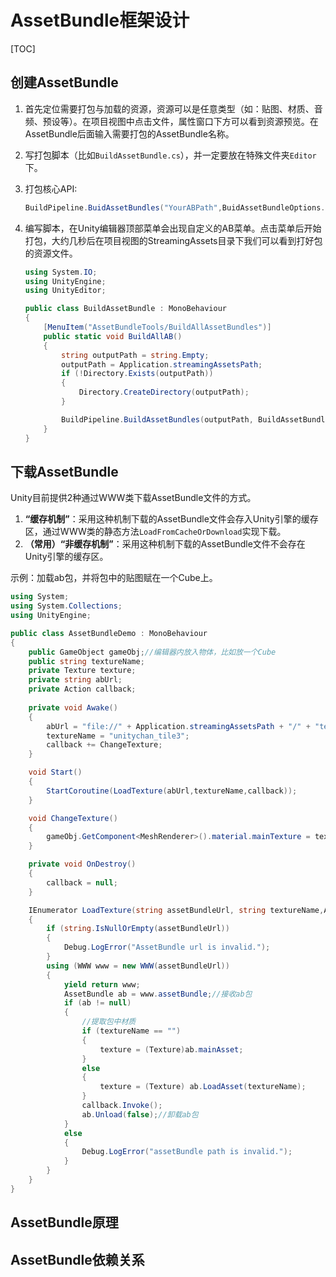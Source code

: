 # AssetBundle框架设计

[TOC]

## 创建AssetBundle

1. 首先定位需要打包与加载的资源，资源可以是任意类型（如：贴图、材质、音频、预设等）。在项目视图中点击文件，属性窗口下方可以看到资源预览。在AssetBundle后面输入需要打包的AssetBundle名称。

2. 写打包脚本（比如`BuildAssetBundle.cs`），并一定要放在特殊文件夹`Editor`下。

3. 打包核心API:

   ```c#
   BuildPipeline.BuidAssetBundles("YourABPath",BuidAssetBundleOptions.None, BuildTarget.StandaloneWindows64);
   ```

4. 编写脚本，在Unity编辑器顶部菜单会出现自定义的AB菜单。点击菜单后开始打包，大约几秒后在项目视图的StreamingAssets目录下我们可以看到打好包的资源文件。

   ```c#
   using System.IO;
   using UnityEngine;
   using UnityEditor;
   
   public class BuildAssetBundle : MonoBehaviour
   {
       [MenuItem("AssetBundleTools/BuildAllAssetBundles")]
       public static void BuildAllAB()
       {
           string outputPath = string.Empty;
           outputPath = Application.streamingAssetsPath;
           if (!Directory.Exists(outputPath))
           {
               Directory.CreateDirectory(outputPath);
           }
   
           BuildPipeline.BuildAssetBundles(outputPath, BuildAssetBundleOptions.None, BuildTarget.StandaloneWindows64);
       }
   }
   ```

   

## 下载AssetBundle

Unity目前提供2种通过WWW类下载AssetBundle文件的方式。

1. **“缓存机制”**：采用这种机制下载的AssetBundle文件会存入Unity引擎的缓存区，通过WWW类的静态方法`LoadFromCacheOrDownload`实现下载。
2. **（常用）“非缓存机制”**：采用这种机制下载的AssetBundle文件不会存在Unity引擎的缓存区。

示例：加载ab包，并将包中的贴图赋在一个Cube上。

```c#
using System;
using System.Collections;
using UnityEngine;

public class AssetBundleDemo : MonoBehaviour
{
    public GameObject gameObj;//编辑器内放入物体，比如放一个Cube
    public string textureName;
    private Texture texture;
    private string abUrl;
    private Action callback;
    
    private void Awake()
    {
        abUrl = "file://" + Application.streamingAssetsPath + "/" + "texture1";
        textureName = "unitychan_tile3";
        callback += ChangeTexture;
    }

    void Start()
    {
        StartCoroutine(LoadTexture(abUrl,textureName,callback));
    }

    void ChangeTexture()
    {
        gameObj.GetComponent<MeshRenderer>().material.mainTexture = texture;
    }

    private void OnDestroy()
    {
        callback = null;
    }

    IEnumerator LoadTexture(string assetBundleUrl, string textureName,Action callback)
    {
        if (string.IsNullOrEmpty(assetBundleUrl))
        {
            Debug.LogError("AssetBundle url is invalid.");
        }
        using (WWW www = new WWW(assetBundleUrl))
        {
            yield return www;
            AssetBundle ab = www.assetBundle;//接收ab包
            if (ab != null)
            {
                //提取包中材质
                if (textureName == "")
                {
                    texture = (Texture)ab.mainAsset;
                }
                else
                {
                    texture = (Texture) ab.LoadAsset(textureName);
                }
                callback.Invoke();
                ab.Unload(false);//卸载ab包
            }
            else
            {
                Debug.LogError("assetBundle path is invalid.");
            }
        }
    }
}
```



## AssetBundle原理



## AssetBundle依赖关系

